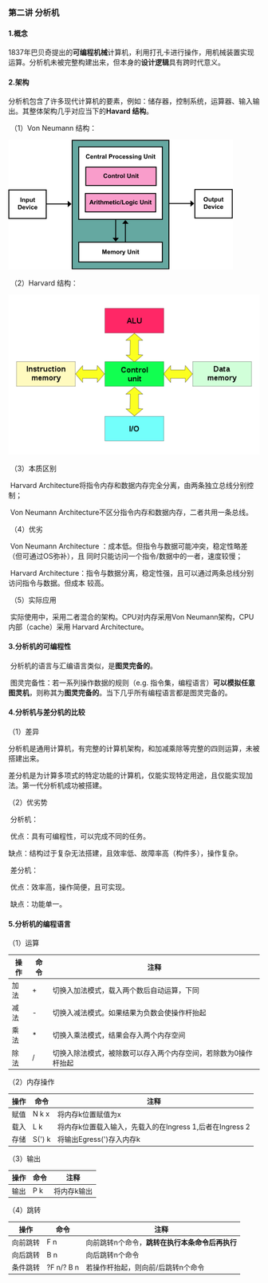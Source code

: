 ### 第二讲 分析机

#### 1.概念

​	1837年巴贝奇提出的**可编程机械**计算机，利用打孔卡进行操作，用机械装置实现运算。分析机未被完整构建出来，但本身的**设计逻辑**具有跨时代意义。



#### 2.架构

​	分析机包含了许多现代计算机的要素，例如：储存器，控制系统，运算器、输入输出。其整体架构几乎对应当下的**Havard 结构**。

​	（1）Von Neumann 结构：

![](pic\Von_Neumann_Architecture.png)

​	（2）Harvard 结构：

![](pic\Harvard_Architecture.png)

​	（3）本质区别

​		Harvard Architecture将指令内存和数据内存完全分离，由两条独立总线分别控制；

​		Von Neumann Architecture不区分指令内存和数据内存，二者共用一条总线。

​	（4）优劣

​		Von Neumann Architecture ：成本低。但指令与数据可能冲突，稳定性略差（但可通过OS弥补），且	同时只能访问一个指令/数据中的一者，速度较慢；

​		Harvard Architecture：指令与数据分离，稳定性强，且可以通过两条总线分别访问指令与数据。但成本	较高。

​	（5）实际应用

​		实际使用中，采用二者混合的架构。CPU对内存采用Von Neumann架构，CPU内部（cache）采用	 	Harvard Architecture。



#### 3.分析机的可编程性

​	分析机的语言与汇编语言类似，是**图灵完备的**。

​	图灵完备性：若一系列操作数据的规则（e.g. 指令集，编程语言）**可以模拟任意图灵机**，则称其为**图灵完备的**。当下几乎所有编程语言都是图灵完备的。



#### 4.分析机与差分机的比较

（1）差异

​	分析机是通用计算机，有完整的计算机架构，和加减乘除等完整的四则运算，未被搭建出来。

​	差分机是为计算多项式的特定功能的计算机，仅能实现特定用途，且仅能实现加法。第一代分析机成功被搭建。

（2）优劣势

​	分析机：

​		优点：具有可编程性，可以完成不同的任务。 

​		缺点：结构过于复杂无法搭建，且效率低、故障率高（构件多），操作复杂。

​	差分机：

​		优点：效率高，操作简便，且可实现。

​		缺点：功能单一。



#### 5.分析机的编程语言

（1）运算

| 操作 | 命令 | 注释                                                         |
| ---- | ---- | ------------------------------------------------------------ |
| 加法 | +    | 切换入加法模式，载入两个数后自动运算，下同                   |
| 减法 | -    | 切换入减法模式。如果结果为负数会使操作杆抬起                 |
| 乘法 | *    | 切换入乘法模式，结果会存入两个内存空间                       |
| 除法 | /    | 切换入除法模式，被除数可以存入两个内存空间，若除数为0操作杆抬起 |

（2）内存操作

| 操作 | 命令   | 注释                                                     |
| ---- | ------ | -------------------------------------------------------- |
| 赋值 | N k x  | 将内存k位置赋值为x                                       |
| 载入 | L k    | 将内存k位置载入输入，先载入的在Ingress 1,后者在Ingress 2 |
| 存储 | S(') k | 将输出Egress(')存入内存k                                 |

（3）输出

| 操作 | 命令 | 注释        |
| ---- | ---- | ----------- |
| 输出 | P k  | 将内存k输出 |

（4）跳转

| 操作     | 命令       | 注释                                            |
| -------- | ---------- | ----------------------------------------------- |
| 向前跳转 | F n        | 向前跳转n个命令，**跳转在执行本条命令后再执行** |
| 向后跳转 | B n        | 向后跳转n个命令                                 |
| 条件跳转 | ?F n/? B n | 若操作杆抬起，则向前/后跳转n个命令              |

